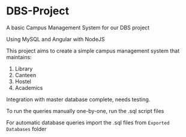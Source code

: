 # DBS-Project
A basic Campus Management System for our DBS project

Using MySQL and Angular with NodeJS

This project aims to create a simple campus management system that maintains:
1. Library
2. Canteen
3. Hostel
4. Academics

Integration with master database complete, needs testing.

To run the queries manually one-by-one, run the .sql script files

For automatic database queries import the .sql files from `Exported Databases` folder
